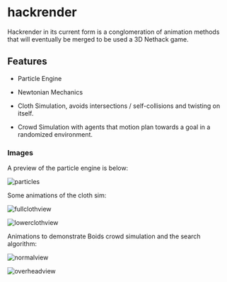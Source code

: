 # hackrender
Hackrender in its current form is a conglomeration of animation methods that will eventually be merged to be used a 3D Nethack game.

## Features
- Particle Engine

- Newtonian Mechanics

- Cloth Simulation, avoids intersections / self-collisions and twisting on itself.

- Crowd Simulation with agents that motion plan towards a goal in a randomized environment.

### Images
A preview of the particle engine is below:

![particles](http://i.imgur.com/6SwwNV9.png)

Some animations of the cloth sim:

![fullclothview](https://i.imgur.com/CmLoxh1.gif)

![lowerclothview](https://media.giphy.com/media/sRLh7jJZ6X1hKabcqU/giphy.gif)

Animations to demonstrate Boids crowd simulation and the search algorithm:

![normalview](https://media.giphy.com/media/LUxmy4uH7VP9eiJERJ/giphy.gif)

![overheadview](https://media.giphy.com/media/2A2H66roBWOg5JpNe9/giphy.gif)